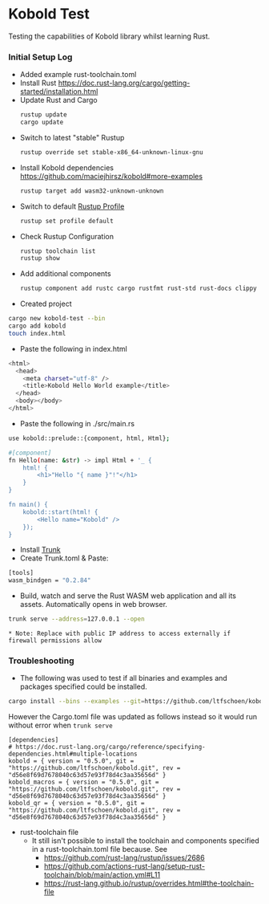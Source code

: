 # Kobold Test

Testing the capabilities of Kobold library whilst learning Rust.

### Initial Setup Log

* Added example rust-toolchain.toml
* Install Rust https://doc.rust-lang.org/cargo/getting-started/installation.html
* Update Rust and Cargo
    ```bash
    rustup update
    cargo update
    ```
* Switch to latest "stable" Rustup
    ```bash
    rustup override set stable-x86_64-unknown-linux-gnu
    ```
* Install Kobold dependencies https://github.com/maciejhirsz/kobold#more-examples
    ```bash
    rustup target add wasm32-unknown-unknown
    ```
* Switch to default [Rustup Profile](https://rust-lang.github.io/rustup/concepts/profiles.html)
    ```bash
    rustup set profile default
    ```
* Check Rustup Configuration
    ```bash
    rustup toolchain list
    rustup show
    ```
* Add additional components
    ```bash
    rustup component add rustc cargo rustfmt rust-std rust-docs clippy miri rust-src llvm-tools-preview
    ```
* Created project
```bash
cargo new kobold-test --bin
cargo add kobold
touch index.html
```
* Paste the following in index.html
```bash
<html>
  <head>
    <meta charset="utf-8" />
    <title>Kobold Hello World example</title>
  </head>
  <body></body>
</html>
```

* Paste the following in ./src/main.rs
```bash
use kobold::prelude::{component, html, Html};

#[component]
fn Hello(name: &str) -> impl Html + '_ {
    html! {
        <h1>"Hello "{ name }"!"</h1>
    }
}

fn main() {
    kobold::start(html! {
        <Hello name="Kobold" />
    });
}
```
* Install [Trunk](https://trunkrs.dev/#getting-started)
* Create Trunk.toml & Paste:
```bash
[tools]
wasm_bindgen = "0.2.84"
```
* Build, watch and serve the Rust WASM web application and all its assets. Automatically opens in web browser.
```bash
trunk serve --address=127.0.0.1 --open
```
    * Note: Replace with public IP address to access externally if firewall permissions allow

### Troubleshooting

* The following was used to test if all binaries and examples and packages specified could be installed.
```bash
cargo install --bins --examples --git=https://github.com/ltfschoen/kobold --branch=master --rev=2617dc3e4cff227d68e8a7ae883d8aa7cec6de6f kobold_counter_example kobold_csv_editor_example kobold_hello_world_example kobold_interval_example kobold_list_example kobold_qrcode_example kobold_stateful_example kobold_todomvc_example --verbose
```
However the Cargo.toml file was updated as follows instead so it would run without error when `trunk serve`
```
[dependencies]
# https://doc.rust-lang.org/cargo/reference/specifying-dependencies.html#multiple-locations
kobold = { version = "0.5.0", git = "https://github.com/ltfschoen/kobold.git", rev = "d56e8f69d7678040c63d57e93f78d4c3aa35656d" }
kobold_macros = { version = "0.5.0", git = "https://github.com/ltfschoen/kobold.git", rev = "d56e8f69d7678040c63d57e93f78d4c3aa35656d" }
kobold_qr = { version = "0.5.0", git = "https://github.com/ltfschoen/kobold.git", rev = "d56e8f69d7678040c63d57e93f78d4c3aa35656d" }
```

* rust-toolchain file
    * It still isn't possible to install the toolchain and components specified in a rust-toolchain.toml file because. See
        * https://github.com/rust-lang/rustup/issues/2686
        * https://github.com/actions-rust-lang/setup-rust-toolchain/blob/main/action.yml#L11
        * https://rust-lang.github.io/rustup/overrides.html#the-toolchain-file
